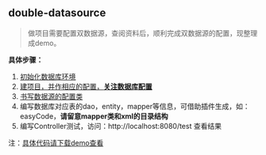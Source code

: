 ## double-datasource
> 做项目需要配置双数据源，查阅资料后，顺利完成双数据源的配置，现整理成demo。

**具体步骤：**
1. [初始化数据库环境](./src/main/resources/table/initdb.sql)
2. [建项目，并作相应的配置，**关注数据库配置**](./src/main/resources/application.properties)
3. [书写数据源的配置类](./src/main/java/pers/liangshan/doubledatasource/config/Datasource1Config.java)
4. 编写数据库对应表的dao，entity，mapper等信息，可借助插件生成，如：easyCode，**请留意mapper类和xml的目录结构**
5. 编写Controller测试，访问：http://localhost:8080/test 查看结果

注：[具体代码请下载demo查看](https://github.com/Coder-LiangShan/spring-boot-demos.git)